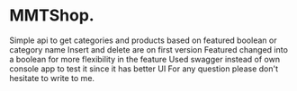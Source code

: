 # MMTShop.
Simple api to get categories and products based on featured boolean or category name
Insert and delete are on first version
Featured changed into a boolean for more flexibility in the feature
Used swagger instead of own console app to test it since it has better UI
For any question please don't hesitate to write to me.

